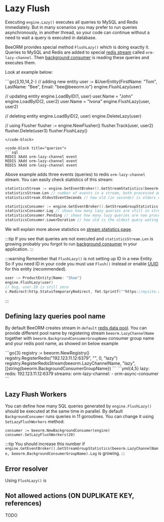 # Lazy Flush

Executing `engine.Lazy()` executes all queries to MySQL and Redis immediately.
But in many scenarios you may prefer to run queries asynchronously, in another thread, so your code can continue
without a need to wait a query is executed in database.

BeeORM provides special method `FlushLazy()` which is doing exactly it. Queries to MySQL and Redis are added to special [redis stream](https://redis.io/docs/data-types/streams/) 
called `orm-lazy-channel`. Then [background consumer](/guide/background_consumer.html) is reading these queries and executes them.

Look at example below:

<code-group>
<code-block title="code">
```go{3,10,14,2-}
// adding new entity
user := &UserEntity{FirstName: "Tom", LastName: "Bee", Email: "bee@beeorm.io"}
engine.FlushLazy(user) 

// updating entity
engine.LoadByID(1, user)
user.Name = "John"
engine.LoadByID(2, user2)
user.Name = "Ivona"
engine.FlushLazy(user, user2)

// deleting entity
engine.LoadByID(2, user)
engine.DeleteLazy(user)

// using Flusher
flusher := engine.NewFlusher()
flusher.Track(user, user2)
flusher.Delete(user3)
flusher.FlushLazy()
```
</code-block>

<code-block title="queries">
```sql
REDIS XAdd orm-lazy-channel event
REDIS XAdd orm-lazy-channel event
REDIS XAdd orm-lazy-channel event
```
</code-block>
</code-group>

Above example adds three events (queries) to redis `orm-lazy-channel` stream. You can easily check statistics of this stream:

```go
statisticsStream := engine.GetEventBroker().GetStreamStatistics(beeorm.LazyChannelName)
statisticsStream.Len // number of events in a stream, both processed and waiting to be processed by stream group.
statisticsStream.OldestEventSeconds // how old (in seconds) is olders query that needs to be executed

statisticsConsumer := engine.GetEventBroker().GetStreamGroupStatistics(beeorm.LazyChannelName, beeorm.BackgroundConsumerGroupName)
statisticsConsumer.Lag // shows how many lazy queries are still in stream waiting to be executed, works only with redis 7
statisticsConsumer.Pending // shows how many lazy queries are now processed by `BackgroundConsumer`
statisticsConsumer.LowerDuration // how old is the oldest query wating in stream to be executed
```

We will explain more above statistics on [stream statistics page](/guide/event_broker.html#stream-statistics).

:::tip
If you see that queries are not executed and `statisticsStream.Len` is growing probably you forgot to run [background consumer](/guide/background_consumer.html) in your application.
:::

:::warning
Remember that `FlushLazy()` is not setting up ID in a new Entity. So if you need ID in your code you must use `Flush()`
instead or enable [UUID](/guide/uuid.html#enabling-uuid) for this entity (recommended).
```go
user := ProductEntity{Name: "Shoe"}
engine.FlushLazy(user)
// bug, user.ID is still zero
c.Redirect(http.StatusTemporaryRedirect, fmt.Sprintf(""https://mysite.com/product/%d/", user.ID)) 

```
:::

## Defining lazy queries pool name

By default BeeORM creates stream in `default` [redis data pool](/guide/data_pools.html#redis-server-pool).
You can provide different pool name by registering stream `beeorm.LazyChannelName` together with `beeorm.BackgroundConsumerGroupName`
consumer group name and your redis pool name, as showed on below example

<code-group>
<code-block title="code">
```go{3}
registry := beeorm.NewRegistry()
registry.RegisterRedis("192.123.11.12:6379", "", 0, "lazy")
registry.RegisterRedisStream(beeorm.LazyChannelName, "lazy", []string{beeorm.BackgroundConsumerGroupName})
```
</code-block>

<code-block title="yaml">
```yml{4,5}
lazy:
    redis: 192.123.11.12:6379
    streams:
        orm-lazy-channel:
          - orm-async-consumer
```
</code-block>
</code-group>

## Lazy Flush Workers

You can define how many SQL queries generated by `engine.FlushLazy()` should be executed at the same time in
parallel. By default `BackgroundConsumer` runs queries in 11 goroutines. You can change it using
`SetLazyFlushWorkers` method:

```go{2}
consumer := beeorm.NewBackgroundConsumer(engine)
consumer.SetLazyFlushWorkers(20)
```

:::tip
You should increase this number if `engine.GetEventBroker().GetStreamGroupStatistics(beeorm.LazyChannelName, beeorm.BackgroundConsumerGroupName).Lag` is growing.
:::

## Error resolver

Using `FlushLazy()` is 

## Not allowed actions (ON DUPLIKATE KEY, references)

TODO
